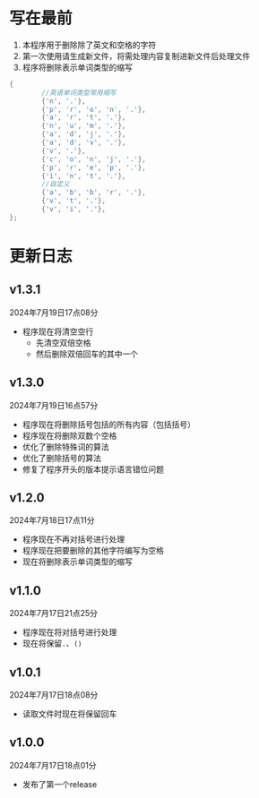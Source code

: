 # 写在最前

1. 本程序用于删除除了英文和空格的字符
2. 第一次使用请生成新文件，将需处理内容复制进新文件后处理文件
3. 程序将删除表示单词类型的缩写

```c++
{
		//英语单词类型常用缩写
		{'n', '.'},
		{'p', 'r', 'o', 'n', '.'},
		{'a', 'r', 't', '.'},
		{'n', 'u', 'm', '.'},
		{'a', 'd', 'j', '.'},
		{'a', 'd', 'v', '.'},
		{'v', '.'},
		{'c', 'o', 'n', 'j', '.'},
		{'p', 'r', 'e', 'p', '.'},
		{'i', 'n', 't', '.'},
		//自定义
		{'a', 'b', 'b', 'r', '.'},
		{'v', 't', '.'},
		{'v', 'i', '.'},
};
```

# 更新日志

## v1.3.1

2024年7月19日17点08分

- 程序现在将清空空行
	- 先清空双倍空格
	- 然后删除双倍回车的其中一个

## v1.3.0

2024年7月19日16点57分

- 程序现在将删除括号包括的所有内容（包括括号）
- 程序现在将删除双数个空格
- 优化了删除特殊词的算法
- 优化了删除括号的算法
- 修复了程序开头的版本提示语言错位问题

## v1.2.0

2024年7月18日17点11分

- 程序现在不再对括号进行处理
- 程序现在把要删除的其他字符编写为空格
- 现在将删除表示单词类型的缩写

## v1.1.0

2024年7月17日21点25分

- 程序现在将对括号进行处理
- 现在将保留```.```、```()```

## v1.0.1

2024年7月17日18点08分

- 读取文件时现在将保留回车

## v1.0.0

2024年7月17日18点01分

- 发布了第一个release

